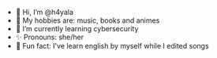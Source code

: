 - 💞 Hi, I’m @h4yala
- 🧸 My hobbies are: music, books and animes
- 🌸 I’m currently learning cybersecurity
- ✨ Pronouns: she/her
- 🎀 Fun fact: I've learn english by myself while I edited songs

<!---
h4yala/h4yala is a ✨ special ✨ repository because its `README.md` (this file) appears on your GitHub profile.
You can click the Preview link to take a look at your changes.
--->
